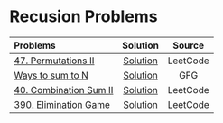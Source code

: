 # Recusion Problems
| Problems                                                                                                                                                                           |                                                              Solution                                                               |    Source    |
| :--------------------------------------------------------------------------------------------------------------------------------------------------------------------------------- | :---------------------------------------------------------------------------------------------------------------------------------: | :----------: |
| [47. Permutations II](https://leetcode.com/problems/permutations-ii/description/) | [Solution](https://github.com/ArhanBytes/Rohit-Negi-CPP-DSA-Course/blob/main/Lectures/Lecture_065/Lecture_Code/47.cpp) |     LeetCode      |
| [Ways to sum to N](https://www.geeksforgeeks.org/problems/ways-to-sum-to-n5759/1?utm_medium=article_practice_tab&utm_campaign=article_practice_tab&utm_source=geeksforgeeks) | [Solution](https://github.com/ArhanBytes/Rohit-Negi-CPP-DSA-Course/blob/main/Lectures/Lecture_065/Lecture_Code/ways_to_sum_to_N.cpp) |     GFG      |
| [40. Combination Sum II](https://leetcode.com/problems/combination-sum-ii/description/)| [Solution](https://github.com/ArhanBytes/Rohit-Negi-CPP-DSA-Course/blob/main/Lectures/Lecture_065/Homework/40.cpp) |     LeetCode      |
| [390. Elimination Game](https://leetcode.com/problems/elimination-game/description/)| [Solution](https://github.com/ArhanBytes/Rohit-Negi-CPP-DSA-Course/blob/main/Lectures/Lecture_065/Homework/390.cpp) |     LeetCode      |